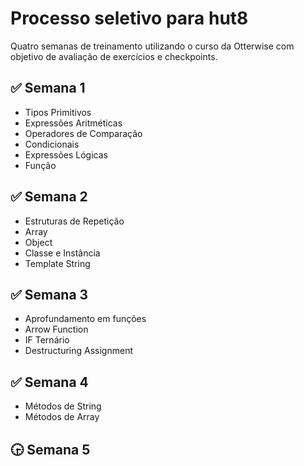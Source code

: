 # Processo seletivo para hut8

<p>Quatro semanas de treinamento utilizando o curso da Otterwise com objetivo de avaliação de exercícios e checkpoints.</p>

## :white_check_mark: Semana 1
<ul>
<li>Tipos Primitivos</li>
<li>Expressões Aritméticas</li>
<li>Operadores de Comparação</li>
<li>Condicionais</li>
<li>Expressões Lógicas</li>
<li>Função</li></ul>

## :white_check_mark: Semana 2
<ul>
<li>Estruturas de Repetição</li>
<li>Array</li>
<li>Object</li>
<li>Classe e Instância</li>
<li>Template String</li></ul>

## :white_check_mark: Semana 3
<ul>
<li>Aprofundamento em funções</li>
<li>Arrow Function</li>
<li>IF Ternário</li>
<li>Destructuring Assignment </li>
</ul>

## :white_check_mark: Semana 4
<ul>
<li>Métodos de String</li>
<li>Métodos de Array</li>
</ul>

## :clock330: Semana 5
